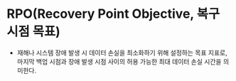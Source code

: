 # RPO(Recovery Point Objective, 복구 시점 목표)
- 재해나 시스템 장애 발생 시 데이터 손실을 최소화하기 위해 설정하는 목표 지표로, 마지막 백업 시점과 장애 발생 시점 사이의 허용 가능한 최대 데이터 손실 시간을 의미한다.